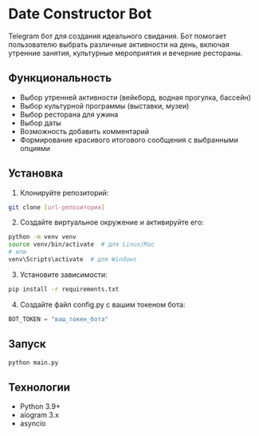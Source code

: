 # Date Constructor Bot

Telegram бот для создания идеального свидания. Бот помогает пользователю выбрать различные активности на день, включая утренние занятия, культурные мероприятия и вечерние рестораны.

## Функциональность

- Выбор утренней активности (вейкборд, водная прогулка, бассейн)
- Выбор культурной программы (выставки, музеи)
- Выбор ресторана для ужина
- Выбор даты
- Возможность добавить комментарий
- Формирование красивого итогового сообщения с выбранными опциями

## Установка

1. Клонируйте репозиторий:
```bash
git clone [url-репозитория]
```

2. Создайте виртуальное окружение и активируйте его:
```bash
python -m venv venv
source venv/bin/activate  # для Linux/Mac
# или
venv\Scripts\activate  # для Windows
```

3. Установите зависимости:
```bash
pip install -r requirements.txt
```

4. Создайте файл config.py с вашим токеном бота:
```python
BOT_TOKEN = "ваш_токен_бота"
```

## Запуск

```bash
python main.py
```

## Технологии

- Python 3.9+
- aiogram 3.x
- asyncio 